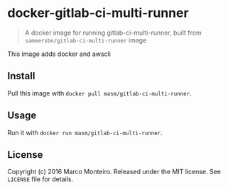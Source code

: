 # docker-gitlab-ci-multi-runner

> A docker image for running gitlab-ci-multi-runner, built from `sameersbn/gitlab-ci-multi-runner` image

This image adds docker and awscli

## Install

Pull this image with `docker pull masm/gitlab-ci-multi-runner`.

## Usage

Run it with `docker run masm/gitlab-ci-multi-runner`.

## License

Copyright (c) 2016 Marco Monteiro. Released under the MIT license. See `LICENSE` file for details.
